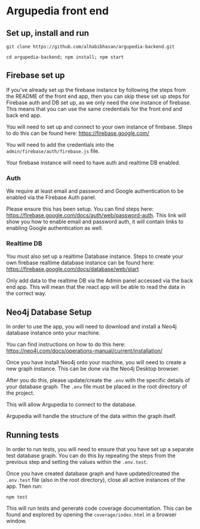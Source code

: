 # Argupedia front end

## Set up, install and run

`git clone https://github.com/alhabibhasan/argupedia-backend.git`

`cd argupedia-backend; npm install; npm start`

## Firebase set up

If you've already set up the firebase instance by following the steps from the README of the front end app, then you can skip these set up steps for Firebase auth and DB set up, as we only need the one instance of firebase. This means that you can use the same credentials for the front end and back end app.

You will need to set up and connect to your own instance of firebase. Steps to do this can be found here: https://firebase.google.com/

You will need to add the credentials into the ```admin/firebase/auth/firebase.js``` file.

Your firebase instance will need to have auth and realtime DB enabled.

### Auth

We require at least email and password and Google authentication to be enabled via the Firebase Auth panel.

Please ensure this has been setup. You can find steps here: https://firebase.google.com/docs/auth/web/password-auth. This link will show you how to enable email and password auth, it will contain links to enabling Google authentication as well.

### Realtime DB

You must also set up a realtime Database instance. Steps to create your own firebase realtime database instance can be found here: https://firebase.google.com/docs/database/web/start

Only add data to the realtime DB via the Admin panel accessed via the back end app. This will mean that the react app will be able to read the data in the correct way.


## Neo4j Database Setup

In order to use the app, you will need to download and install a Neo4j database instance onto your machine.

You can find instructions on how to do this here:
https://neo4j.com/docs/operations-manual/current/installation/

Once you have install Neo4j onto your machine, you will need to create a new graph instance. This can be done via the Neo4j Desktop browser.

After you do this, please update/create the ```.env``` with the specific details of your database graph. The ```.env``` file must be placed in the root directory of the project.

This will allow Argupedia to connect to the database.

Argupedia will handle the structure of the data within the graph itself.

## Running tests

In order to run tests, you will need to ensure that you have set up a separate test database graph. You can do this by repeating the steps from the previous step and setting the values within the ```.env.test```.

Once you have created database graph and have updated/created the ```.env.test``` file (also in the root directory), close all active instances of the app. Then run:

```npm test```

This will run tests and generate code coverage documentation. This can be found and explored by opening the ```coverage/index.html``` in a browser window.
